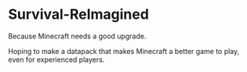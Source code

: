 # Survival-ReImagined
Because Minecraft needs a good upgrade.



Hoping to make a datapack that makes Minecraft a better game to play, even for experienced players.
